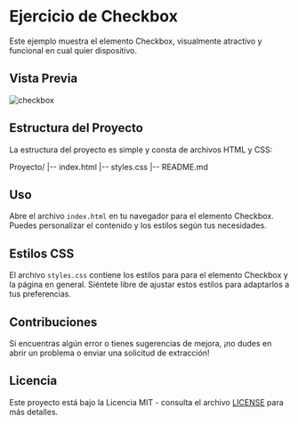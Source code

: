 # Ejercicio de Checkbox

Este ejemplo muestra el elemento Checkbox, visualmente atractivo y funcional en cual quier dispositivo.

## Vista Previa

![checkbox](https://github.com/diegudeveloper/20projects/assets/62949966/a39df81c-6c72-4da4-be1d-59011ce450cd)

## Estructura del Proyecto

La estructura del proyecto es simple y consta de archivos HTML y CSS:

Proyecto/
|-- index.html
|-- styles.css
|-- README.md


## Uso

Abre el archivo `index.html` en tu navegador para el elemento Checkbox. Puedes personalizar el contenido y los estilos según tus necesidades.

## Estilos CSS

El archivo `styles.css` contiene los estilos para para el elemento Checkbox y la página en general. Siéntete libre de ajustar estos estilos para adaptarlos a tus preferencias.

## Contribuciones

Si encuentras algún error o tienes sugerencias de mejora, ¡no dudes en abrir un problema o enviar una solicitud de extracción!

## Licencia

Este proyecto está bajo la Licencia MIT - consulta el archivo [LICENSE](./LICENSE) para más detalles.